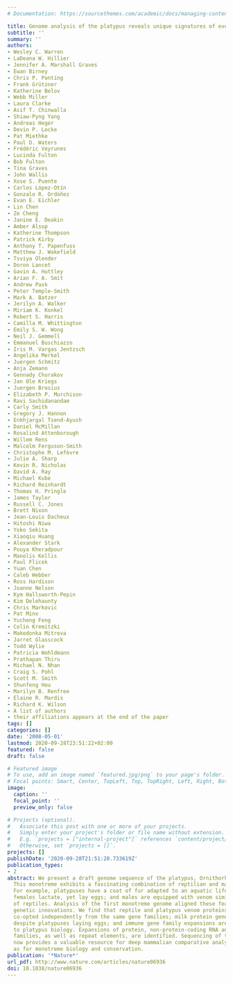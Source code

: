 ```yaml
---
# Documentation: https://sourcethemes.com/academic/docs/managing-content/

title: Genome analysis of the platypus reveals unique signatures of evolution
subtitle: ''
summary: ''
authors:
- Wesley C. Warren
- LaDeana W. Hillier
- Jennifer A. Marshall Graves
- Ewan Birney
- Chris P. Ponting
- Frank Grützner
- Katherine Belov
- Webb Miller
- Laura Clarke
- Asif T. Chinwalla
- Shiaw-Pyng Yang
- Andreas Heger
- Devin P. Locke
- Pat Miethke
- Paul D. Waters
- Frédéric Veyrunes
- Lucinda Fulton
- Bob Fulton
- Tina Graves
- John Wallis
- Xose S. Puente
- Carlos López-Otín
- Gonzalo R. Ordóñez
- Evan E. Eichler
- Lin Chen
- Ze Cheng
- Janine E. Deakin
- Amber Alsop
- Katherine Thompson
- Patrick Kirby
- Anthony T. Papenfuss
- Matthew J. Wakefield
- Tsviya Olender
- Doron Lancet
- Gavin A. Huttley
- Arian F. A. Smit
- Andrew Pask
- Peter Temple-Smith
- Mark A. Batzer
- Jerilyn A. Walker
- Miriam K. Konkel
- Robert S. Harris
- Camilla M. Whittington
- Emily S. W. Wong
- Neil J. Gemmell
- Emmanuel Buschiazzo
- Iris M. Vargas Jentzsch
- Angelika Merkel
- Juergen Schmitz
- Anja Zemann
- Gennady Churakov
- Jan Ole Kriegs
- Juergen Brosius
- Elizabeth P. Murchison
- Ravi Sachidanandam
- Carly Smith
- Gregory J. Hannon
- Enkhjargal Tsend-Ayush
- Daniel McMillan
- Rosalind Attenborough
- Willem Rens
- Malcolm Ferguson-Smith
- Christophe M. Lefèvre
- Julie A. Sharp
- Kevin R. Nicholas
- David A. Ray
- Michael Kube
- Richard Reinhardt
- Thomas H. Pringle
- James Taylor
- Russell C. Jones
- Brett Nixon
- Jean-Louis Dacheux
- Hitoshi Niwa
- Yoko Sekita
- Xiaoqiu Huang
- Alexander Stark
- Pouya Kheradpour
- Manolis Kellis
- Paul Flicek
- Yuan Chen
- Caleb Webber
- Ross Hardison
- Joanne Nelson
- Kym Hallsworth-Pepin
- Kim Delehaunty
- Chris Markovic
- Pat Minx
- Yucheng Feng
- Colin Kremitzki
- Makedonka Mitreva
- Jarret Glasscock
- Todd Wylie
- Patricia Wohldmann
- Prathapan Thiru
- Michael N. Nhan
- Craig S. Pohl
- Scott M. Smith
- Shunfeng Hou
- Marilyn B. Renfree
- Elaine R. Mardis
- Richard K. Wilson
- A list of authors
- their affiliations appears at the end of the paper
tags: []
categories: []
date: '2008-05-01'
lastmod: 2020-09-28T23:51:22+02:00
featured: false
draft: false

# Featured image
# To use, add an image named `featured.jpg/png` to your page's folder.
# Focal points: Smart, Center, TopLeft, Top, TopRight, Left, Right, BottomLeft, Bottom, BottomRight.
image:
  caption: ''
  focal_point: ''
  preview_only: false

# Projects (optional).
#   Associate this post with one or more of your projects.
#   Simply enter your project's folder or file name without extension.
#   E.g. `projects = ["internal-project"]` references `content/project/deep-learning/index.md`.
#   Otherwise, set `projects = []`.
projects: []
publishDate: '2020-09-28T21:51:20.733619Z'
publication_types:
- 2
abstract: We present a draft genome sequence of the platypus, Ornithorhynchus anatinus.
  This monotreme exhibits a fascinating combination of reptilian and mammalian characters.
  For example, platypuses have a coat of fur adapted to an aquatic lifestyle; platypus
  females lactate, yet lay eggs; and males are equipped with venom similar to that
  of reptiles. Analysis of the first monotreme genome aligned these features with
  genetic innovations. We find that reptile and platypus venom proteins have been
  co-opted independently from the same gene families; milk protein genes are conserved
  despite platypuses laying eggs; and immune gene family expansions are directly related
  to platypus biology. Expansions of protein, non-protein-coding RNA and microRNA
  families, as well as repeat elements, are identified. Sequencing of this genome
  now provides a valuable resource for deep mammalian comparative analyses, as well
  as for monotreme biology and conservation.
publication: '*Nature*'
url_pdf: http://www.nature.com/articles/nature06936
doi: 10.1038/nature06936
---
```

